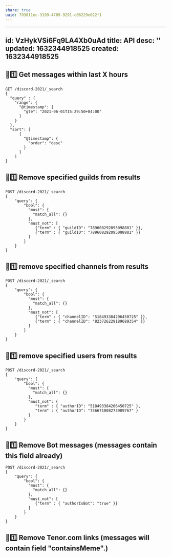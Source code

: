 ```yaml
---
share: true
uuid: 793811ec-3199-4709-9291-c06229e022f1
---
```

---
id: VzHykVSi6Fq9LA4Xb0uAd
title: API
desc: ''
updated: 1632344918525
created: 1632344918525
---

## 🚀1️⃣ Get messages within last X hours

```
GET /discord-2021/_search
{ 
  "query" : {
    "range": {
      "@timestamp": {
        "gte": "2021-06-01T15:29:50+04:00"
      }
    }
  },
  "sort": [
      {
        "@timestamp": {
          "order": "desc"
        }
      }
    ]
}
```

## 🚀1️⃣ Remove specified guilds from results

```
POST /discord-2021/_search
{
    "query": {
        "bool": {
          "must": {
            "match_all": {}
          },
          "must_not": [
             {"term" : { "guildID": "789608292095098881" }},
             {"term" : { "guildID": "789608292095098881" }}
          ]
        }
    }
}
```


## 🚀1️⃣ remove specified channels from results

```
POST /discord-2021/_search
{
    "query": {
        "bool": {
          "must": {
            "match_all": {}
          },
          "must_not": [
             {"term" : { "channelID": "518493384206450725" }},
             {"term" : { "channelID": "823726229189689354" }}
          ]
        }
    }
}
```

## 🚀1️⃣ remove specified users from results

```
POST /discord-2021/_search
{
    "query": {
        "bool": {
          "must": {
            "match_all": {}
          },
          "must_not": {
             "term" : { "authorID": "518493384206450725" },
             "term" : { "authorID": "756671008273989767" }
          }
        }
    }
}
```

## 🚀1️⃣ Remove Bot messages (messages contain this field already)

```
POST /discord-2021/_search
{
    "query": {
        "bool": {
          "must": {
            "match_all": {}
          },
          "must_not": [
             {"term" : { "authorIsBot": "true" }}
          ]
        }
    }
}
```

## 🚀1️⃣ Remove Tenor.com links (messages will contain field "containsMeme".)

```
```
